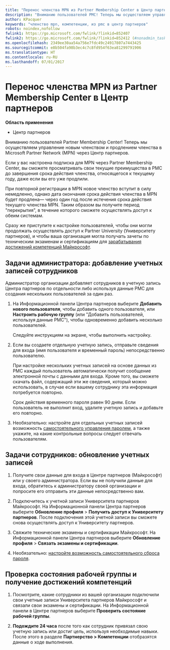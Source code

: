 ```yaml
---
title: "Перенос членства MPN из Partner Membership Center в Центр партнеров"
description: "Вниманию пользователей PMC! Теперь мы осуществляем управление членством MPN через Центр партнеров. Вот, что нужно сделать."
author: KPacquer
keywords: "членство mpn, компетенции, из pmc в центр партнеров"
robots: noindex,nofollow
fwlink1: https://go.microsoft.com/fwlink/?linkid=852407
fwlink2: https://go.microsoft.com/fwlink/?linkid=852412 (#nonadmin_tasks)
ms.openlocfilehash: 2349ee30aa54a756e7fdc49c24917807a7443425
ms.sourcegitcommit: e8b504fa98b3ec4c7c8fd954f63ea81299791906
ms.translationtype: HT
ms.contentlocale: ru-RU
ms.lasthandoff: 07/01/2017
---
```

# <a name="transition-your-mpn-membership-from-partner-membership-center-to-partner-center"></a>Перенос членства MPN из Partner Membership Center в Центр партнеров

**Область применения**
-  Центр партнеров

Вниманию пользователей Partner Membership Center! Теперь мы осуществляем управление новым членством и продлением членства в Microsoft Partner Network (MPN) через Центр партнеров.  

Если у вас настроена подписка для MPN через Partner Membership Center, вы сможете просматривать свои текущие преимущества в PMC до завершения срока действия членства, относящегося к текущему году, даже если вы его уже продлили. 

При повторной регистрации в MPN новое членство вступит в силу немедленно, однако дата окончания срока действия членства в MPN будет продлена— через один год после истечения срока действия текущего членства MPN. Таким образом вы получите период "перекрытия", в течение которого сможете осуществлять доступ к обеим системам.

Сразу же приступите к настройке пользователей, чтобы они могли продолжать осуществлять доступ к Partner University (Университету партнеров), и чтобы ваша организация могла получать зачеты по техническим экзаменам и сертификациям для [зарабатывания достижений компетенций Майкрософт](competencies.md). 

## <a name="admin-tasks-add-employee-accounts"></a>Задачи администратора: добавление учетных записей сотрудников

Администратор организации добавляет сотрудников в учетную запись Центра партнеров по отдельности либо используя данные PMC для создания нескольких пользователей за один раз.

1.  На Информационной панели Центра партнеров выберите **Добавить нового пользователя**, чтобы добавить одного пользователя, или **Настроить рабочую группу** (или "Добавить пользователей, используя данные PMC"), чтобы одновременно добавить несколько пользователей.
    
    Следуйте инструкциям на экране, чтобы выполнить настройку.

2.  Если вы создаете отдельную учетную запись, отправьте сведения для входа (имя пользователя и временный пароль) непосредственно пользователю.

    При настройке нескольких учетных записей на основе данных из PMC каждый пользователь автоматически получит сообщение электронной почты с данными для входа. Кроме того, вы сможете скачать файл, содержащий эти же сведения, который можно использовать, в случае если вашему сотруднику эта информация потребуется повторно.

    Срок действия временного пароля равен 90 дням. Если пользователь не выполнит вход, удалите учетную запись и добавьте его повторно.

3.  Необязательно: настройте для отдельных учетных записей возможность [самостоятельного управления паролем](https://docs.microsoft.com/azure/active-directory/active-directory-passwords-getting-started), а также укажите, на какие контрольные вопросы следует отвечать пользователям. 

## <a href="" id="nonadmin_tasks"></a> Задачи сотрудников: обновление учетных записей

1.  Получите свои данные для входа в Центре партнеров (Майкрософт) или у своего администратора. Если вы не получили данные для входа, обратитесь к администратору своей организации и попросите его отправить эти данные непосредственно вам. 

2.  Подключитесь к учетной записи Университета партнеров Майкрософт. На Информационной панели Центра партнеров выберите **Обновление профиля** > **Получить доступ к Университету партнеров**.  После подключения этой учетной записи вы сможете снова осуществлять доступ к Университету партнеров.

3.  Свяжите технические экзамены и сертификации Майкрософт. На Информационной панели Центра партнеров выберите **Обновление профиля** > **Связать экзамены и сертификации**. 

4.  Необязательно: [настройте возможность самостоятельного сброса пароля](https://docs.microsoft.com/en-us/azure/active-directory/active-directory-passwords-update-your-own-password).

## <a name="checking-team-status-and-receiving-competency-achievements"></a>Проверка состояния рабочей группы и получение достижений компетенций

1.  Посмотрите, какие сотрудники из вашей организации подключили свои учетные записи Университета партнеров Майкрософт и связали свои экзамены и сертификации. На Информационной панели в Центре партнеров выберите **Проверить состояние рабочей группы**.

2.  **Подождите 24 часа** после того как сотрудник привязал свою учетную запись или достиг цель, используя необходимые навыки. После этого в разделе **Партнерство > Компетенции** отобразятся данные о ходе выполнения.
